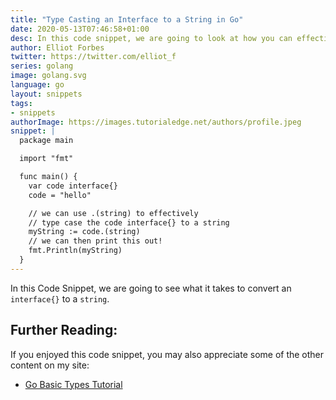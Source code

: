 ```yaml
---
title: "Type Casting an Interface to a String in Go"
date: 2020-05-13T07:46:58+01:00
desc: In this code snippet, we are going to look at how you can effectively cast an interface in go to a string.
author: Elliot Forbes
twitter: https://twitter.com/elliot_f
series: golang
image: golang.svg
language: go
layout: snippets
tags:
- snippets
authorImage: https://images.tutorialedge.net/authors/profile.jpeg
snippet: |
  package main

  import "fmt"

  func main() {
    var code interface{}
    code = "hello"

    // we can use .(string) to effectively
    // type case the code interface{} to a string
    myString := code.(string)
    // we can then print this out!
    fmt.Println(myString)
  }
---
```


In this Code Snippet, we are going to see what it takes to convert an `interface{}` to a `string`.

## Further Reading:

If you enjoyed this code snippet, you may also appreciate some of the other content on my site:

* [Go Basic Types Tutorial](/golang/go-basic-types-tutorial/)